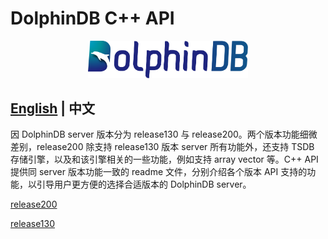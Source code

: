 # DolphinDB C++ API

<p align='center'>
    <img src='images/ddb.svg' alt='DolphinDB' width='256'>
</p>

## [English](./README.md) | 中文

因 DolphinDB server 版本分为 release130 与 release200。两个版本功能细微差别，release200 除支持 release130 版本 server 所有功能外，还支持 TSDB 存储引擎，以及和该引擎相关的一些功能，例如支持 array vector 等。C++ API 提供同 server 版本功能一致的 readme 文件，分别介绍各个版本 API 支持的功能，以引导用户更方便的选择合适版本的 DolphinDB server。

[release200](../release200)

[release130](../release130)